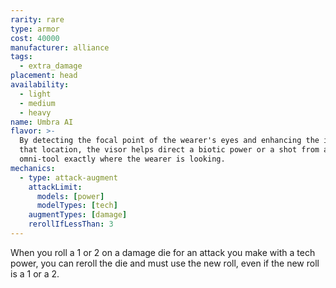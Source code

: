 ```yaml
---
rarity: rare
type: armor
cost: 40000
manufacturer: alliance
tags:
  - extra_damage
placement: head
availability:
  - light
  - medium
  - heavy
name: Umbra AI
flavor: >-
  By detecting the focal point of the wearer's eyes and enhancing the image at
  that location, the visor helps direct a biotic power or a shot from an
  omni-tool exactly where the wearer is looking.
mechanics:
  - type: attack-augment
    attackLimit:
      models: [power]
      modelTypes: [tech]
    augmentTypes: [damage]
    rerollIfLessThan: 3
---
```

When you roll a 1 or 2 on a damage die for an attack you make with a tech power, you can reroll the die and must use the new roll, even if the new roll is a 1 or a 2.
